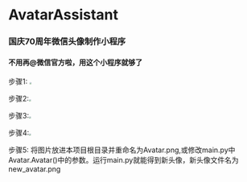 # AvatarAssistant
### 国庆70周年微信头像制作小程序
#### 不用再@微信官方啦，用这个小程序就够了
步骤1: <img src="https://raw.githubusercontent.com/zqc970816/AvatarAssistant/master/readme/%E5%BE%AE%E4%BF%A1%E5%9B%BE%E7%89%87_20190925123940.jpg" style="zoom:25%;" />

步骤2:<img src="https://raw.githubusercontent.com/zqc970816/AvatarAssistant/master/readme/%E5%BE%AE%E4%BF%A1%E5%9B%BE%E7%89%87_20190925123953.jpg" style="zoom:25%;" />

步骤3:<img src="https://raw.githubusercontent.com/zqc970816/AvatarAssistant/master/readme/%E5%BE%AE%E4%BF%A1%E5%9B%BE%E7%89%87_20190925124001.jpg" style="zoom:25%;" />

步骤4:<img src="https://raw.githubusercontent.com/zqc970816/AvatarAssistant/master/readme/%E5%BE%AE%E4%BF%A1%E5%9B%BE%E7%89%87_20190925124011.jpg" style="zoom:25%;" />

步骤5: 
将图片放进本项目根目录并重命名为Avatar.png,或修改main.py中Avatar.Avatar()中的参数。运行main.py就能得到新头像，新头像文件名为new_avatar.png